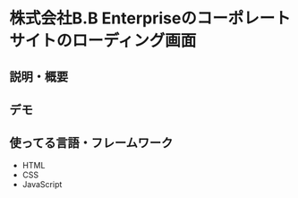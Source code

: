 # 株式会社B.B Enterpriseのコーポレートサイトのローディング画面

## 説明・概要

## デモ

## 使ってる言語・フレームワーク

* HTML
* CSS
* JavaScript
